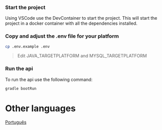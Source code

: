 ### Start the project

Using VSCode use the DevContainer to start the project. This will start the project in a docker container with all the dependencies installed.

### Copy and adjust the .env file for your platform

```bash
cp .env.example .env
```

> Edit JAVA_TARGETPLATFORM and MYSQL_TARGETPLATFORM


### Run the api

To run the api use the following command:

```bash
gradle bootRun
```

# Other languages

[Português](Readme-pt-br.md) 
